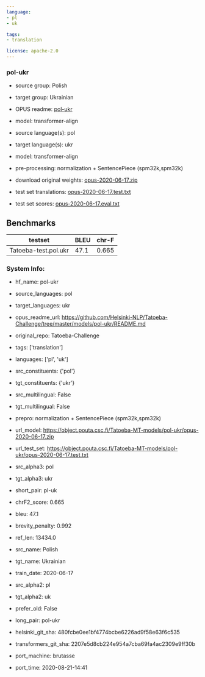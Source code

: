 ```yaml
---
language: 
- pl
- uk

tags:
- translation

license: apache-2.0
---
```


### pol-ukr

* source group: Polish 
* target group: Ukrainian 
*  OPUS readme: [pol-ukr](https://github.com/Helsinki-NLP/Tatoeba-Challenge/tree/master/models/pol-ukr/README.md)

*  model: transformer-align
* source language(s): pol
* target language(s): ukr
* model: transformer-align
* pre-processing: normalization + SentencePiece (spm32k,spm32k)
* download original weights: [opus-2020-06-17.zip](https://object.pouta.csc.fi/Tatoeba-MT-models/pol-ukr/opus-2020-06-17.zip)
* test set translations: [opus-2020-06-17.test.txt](https://object.pouta.csc.fi/Tatoeba-MT-models/pol-ukr/opus-2020-06-17.test.txt)
* test set scores: [opus-2020-06-17.eval.txt](https://object.pouta.csc.fi/Tatoeba-MT-models/pol-ukr/opus-2020-06-17.eval.txt)

## Benchmarks

| testset               | BLEU  | chr-F |
|-----------------------|-------|-------|
| Tatoeba-test.pol.ukr 	| 47.1 	| 0.665 |


### System Info: 
- hf_name: pol-ukr

- source_languages: pol

- target_languages: ukr

- opus_readme_url: https://github.com/Helsinki-NLP/Tatoeba-Challenge/tree/master/models/pol-ukr/README.md

- original_repo: Tatoeba-Challenge

- tags: ['translation']

- languages: ['pl', 'uk']

- src_constituents: {'pol'}

- tgt_constituents: {'ukr'}

- src_multilingual: False

- tgt_multilingual: False

- prepro:  normalization + SentencePiece (spm32k,spm32k)

- url_model: https://object.pouta.csc.fi/Tatoeba-MT-models/pol-ukr/opus-2020-06-17.zip

- url_test_set: https://object.pouta.csc.fi/Tatoeba-MT-models/pol-ukr/opus-2020-06-17.test.txt

- src_alpha3: pol

- tgt_alpha3: ukr

- short_pair: pl-uk

- chrF2_score: 0.665

- bleu: 47.1

- brevity_penalty: 0.992

- ref_len: 13434.0

- src_name: Polish

- tgt_name: Ukrainian

- train_date: 2020-06-17

- src_alpha2: pl

- tgt_alpha2: uk

- prefer_old: False

- long_pair: pol-ukr

- helsinki_git_sha: 480fcbe0ee1bf4774bcbe6226ad9f58e63f6c535

- transformers_git_sha: 2207e5d8cb224e954a7cba69fa4ac2309e9ff30b

- port_machine: brutasse

- port_time: 2020-08-21-14:41